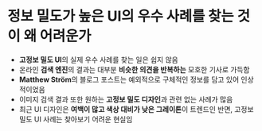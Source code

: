 # 정보 밀도가 높은 UI의 우수 사례를 찾는 것이 왜 어려운가


* **고정보 밀도 UI**의 실제 우수 사례를 찾는 일은 쉽지 않음
* 온라인 **검색 엔진**의 결과는 대부분 **비슷한 의견을 반복하는** 모호한 기사로 가득함
* **Matthew Ström**의 블로그 포스트는 예외적으로 구체적인 정보를 담고 있어 인상적이었음
* 이미지 검색 결과 또한 원하는 **고정보 밀도 디자인**과 관련 없는 사례가 많음
* 최근 UI 디자인은 **여백이 많고 색상 대비가 낮은 그레이톤**이 트렌드인 반면, 고정보 밀도 UI 사례는 찾아보기 어려운 현실임

